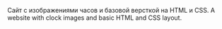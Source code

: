 Сайт с изображениями часов и базовой версткой на HTML и CSS. A website with clock images and basic HTML and CSS layout.
